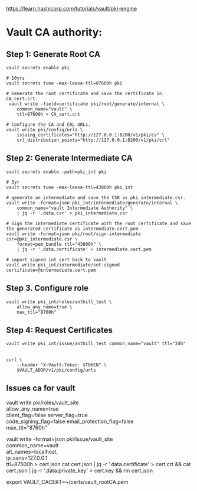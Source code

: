 https://learn.hashicorp.com/tutorials/vault/pki-engine

# Vault CA authority:
## Step 1: Generate Root CA
    
    vault secrets enable pki
     
    # 10yrs
    vault secrets tune -max-lease-ttl=87600h pki

    # Generate the root certificate and save the certificate in CA_cert.crt.
     vault write -field=certificate pki/root/generate/internal \
        common_name="vault" \
        ttl=87600h > CA_cert.crt

    # Configure the CA and CRL URLs.
    vault write pki/config/urls \
        issuing_certificates="http://127.0.0.1:8200/v1/pki/ca" \
        crl_distribution_points="http://127.0.0.1:8200/v1/pki/crl"

## Step 2: Generate Intermediate CA
    vault secrets enable -path=pki_int pki

    # 5yr
    vault secrets tune -max-lease-ttl=43800h pki_int

    # generate an intermediate and save the CSR as pki_intermediate.csr.
    vault write -format=json pki_int/intermediate/generate/internal \
        common_name="vault Intermediate Authority" \
        | jq -r '.data.csr' > pki_intermediate.csr

    # Sign the intermediate certificate with the root certificate and save the generated certificate as intermediate.cert.pem
    vault write -format=json pki/root/sign-intermediate csr=@pki_intermediate.csr \
        format=pem_bundle ttl="43800h" \
        | jq -r '.data.certificate' > intermediate.cert.pem

    # import signed int cert back to vault
    vault write pki_int/intermediate/set-signed certificate=@intermediate.cert.pem


## Step 3. Configure role
    vault write pki_int/roles/anthill_test \
        allow_any_name=true \
        max_ttl="8760h" 

## Step 4: Request Certificates
    vault write pki_int/issue/anthill_test common_name="vault" ttl="24h"

    

## 
    curl \
        --header "X-Vault-Token: $TOKEN" \
        $VAULT_ADDR/v1/pki/config/urls    
    
## Issues ca for vault
vault write pki/roles/vault_site \
    allow_any_name=true \
    client_flag=false server_flag=true \
    code_signing_flag=false email_protection_flag=false \
    max_ttl="8760h" 

vault write -format=json pki/issue/vault_site \
    common_name=vault \
    alt_names=localhost, \
    ip_sans=127.0.0.1 \
    ttl=87500h > cert.json 
cat cert.json | jq -r '.data.certificate' > cert.crt && cat cert.json | jq -r '.data.private_key'  > cert.key && rm cert.json

export VAULT_CACERT=~/certs/vault_rootCA.pem
